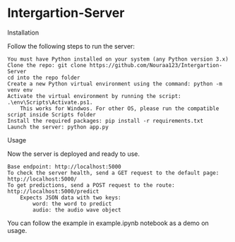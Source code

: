 # Intergartion-Server
Installation

Follow the following steps to run the server:

    You must have Python installed on your system (any Python version 3.x)
    Clone the repo: git clone https://github.com/Nouraa123/Intergartion-Server
    cd into the repo folder
    Create a new Python virtual environment using the command: python -m venv env
    Activate the virtual environment by running the script: .\env\Scripts\Activate.ps1.
        This works for Windwos. For other OS, please run the compatible script inside Scripts folder
    Install the required packages: pip install -r requirements.txt
    Launch the server: python app.py

Usage

Now the server is deployed and ready to use.

    Base endpoint: http://localhost:5000
    To check the server health, send a GET request to the default page: http://localhost:5000/
    To get predictions, send a POST request to the route: http://localhost:5000/predict
        Expects JSON data with two keys:
            word: the word to predict
            audio: the audio wave object

You can follow the example in example.ipynb notebook as a demo on usage.
